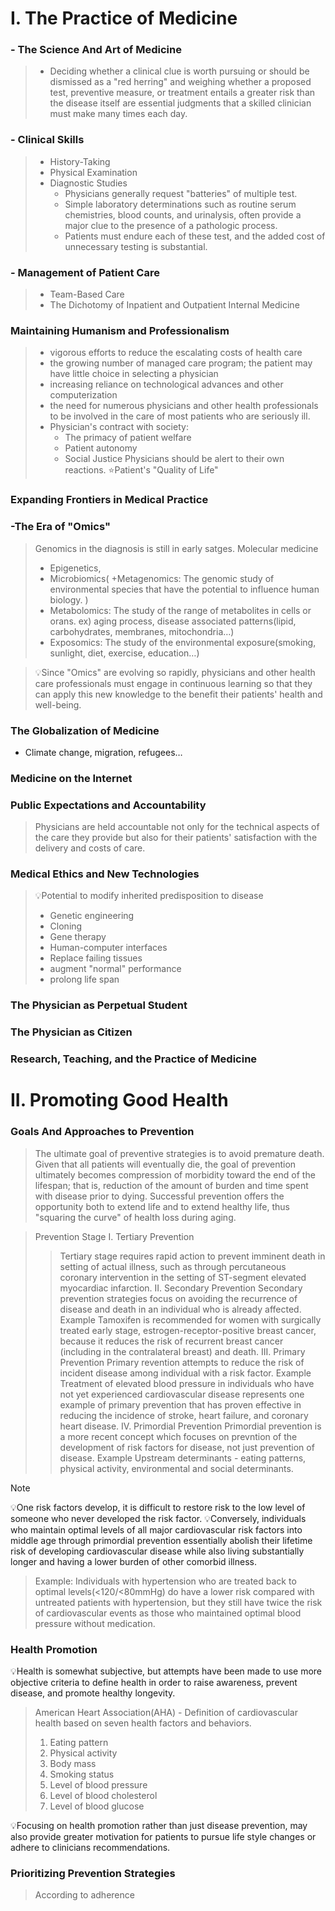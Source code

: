 # I. The Practice of Medicine
### - The Science And Art of Medicine
> - Deciding whether a clinical clue is worth pursuing or should be dismissed as a "red herring" and weighing whether a proposed test, preventive measure, or treatment entails a greater risk than the disease itself are essential judgments that a skilled clinician must make many times each day. 
### - Clinical Skills
> - History-Taking
> - Physical Examination
> - Diagnostic Studies
> 	- Physicians generally request "batteries" of multiple test. 
> 	- Simple laboratory determinations such as routine serum chemistries, blood counts, and urinalysis, often provide a major clue to the presence of a pathologic process. 
> 	- Patients must endure each of these test, and the added cost of unnecessary testing is substantial. 

### - Management of Patient Care
> - Team-Based Care
> - The Dichotomy of Inpatient and Outpatient Internal Medicine

### Maintaining Humanism and Professionalism
> - vigorous efforts to reduce the escalating costs of health care
> - the growing number of managed care program; the patient may have little choice in selecting a physician 
> - increasing reliance on technological advances and other computerization
> - the need for numerous physicians and other health professionals to be involved in the care of most patients who are seriously ill. 
> - Physician's contract with society:
> 	- The primacy of patient welfare
> 	- Patient autonomy
> 	- Social Justice
> Physicians should be alert to their own reactions.
> ⭐Patient's "Quality of Life"

### Expanding Frontiers in Medical Practice
### -The Era of "Omics"
> Genomics in the diagnosis is still in early satges.
> Molecular medicine
> 	- Epigenetics, 
> 	- Microbiomics( +Metagenomics: The genomic study of environmental species that have the potential to influence human biology. )
> 	- Metabolomics: The study of the range of metabolites in cells or orans. ex) aging process, disease associated patterns(lipid, carbohydrates, membranes, mitochondria…)
> 	- Exposomics: The study of the environmental exposure(smoking, sunlight, diet, exercise, education…)

> 💡Since "Omics" are evolving so rapidly, physicians and other health care professionals must engage in continuous learning so that they can apply this new knowledge to the benefit their patients' health and well-being.

### The Globalization of Medicine
- Climate change, migration, refugees…

### Medicine on the Internet

### Public Expectations and Accountability
> Physicians are held accountable not only for the technical aspects of the care they provide but also for their patients' satisfaction with the delivery and costs of care. 

### Medical Ethics and New Technologies
>💡Potential to modify inherited predisposition to disease
> - Genetic engineering
> - Cloning
> - Gene therapy
> - Human-computer interfaces
> - Replace failing tissues
> - augment "normal" performance
> - prolong life span

### The Physician as Perpetual Student

###  The Physician as Citizen

### Research, Teaching, and the Practice of Medicine

# II. Promoting Good Health
### Goals And Approaches to Prevention
> The ultimate goal of preventive strategies is to avoid premature death. Given that all patients will eventually die, the goal of prevention ultimately becomes compression of morbidity toward the end of the lifespan; that is, reduction of the amount of burden and time spent with disease prior to dying. Successful prevention offers the opportunity both to extend life and to extend healthy life, thus "squaring the curve" of health loss during aging.

> Prevention Stage
> I. Tertiary Prevention
>> Tertiary stage requires rapid action to prevent imminent death in setting of actual illness, such as through percutaneous coronary intervention in the setting of ST-segment elevated myocardiac infarction. 
> II. Secondary Prevention 
>> Secondary prevention strategies focus on avoiding the recurrence of disease and death in an individual who is already affected. 
>> Example
>> Tamoxifen is recommended for women with surgically treated early stage, estrogen-receptor-positive breast cancer, because it reduces the risk of recurrent breast cancer (including in the contralateral breast) and death. 
>III. Primary Prevention
>>Primary revention attempts to reduce the risk of incident disease among individual with a risk factor. 
>> Example
>> Treatment of elevated blood pressure in individuals who have not yet experienced cardiovascular disease represents one example of primary prevention that has proven effective in reducing the incidence of stroke, heart failure, and coronary heart disease. 
>IV. Primordial Prevention
>> Primordial prevention is a more recent concept which focuses on prevntion of the development of risk factors for disease, not just prevention of disease. 
>> Example
>> Upstream determinants - eating patterns, physical activity, environmental and social determinants. 

> [!NOTE]
> 💡One risk factors develop, it is difficult to restore risk to the low level of someone who never developed the risk factor. 
> 💡Conversely, individuals who maintain optimal levels of all major cardiovascular risk factors into middle age through primordial prevention essentially abolish their lifetime risk of developing cardiovascular disease while also living substantially longer and having a lower burden of other comorbid illness. 

> Example: Individuals with hypertension who are treated back to optimal levels(<120/<80mmHg) do have a lower risk compared with untreated patients with hypertension, but they still have twice the risk of cardiovascular events as those who maintained optimal blood pressure without medication. 

### Health Promotion
💡Health is somewhat subjective, but attempts have been made to use more objective criteria to define health in order to raise awareness, prevent disease, and promote healthy longevity. 
> American Heart Association(AHA) - Definition of cardiovascular health based on seven health factors and behaviors. 
> 1. Eating pattern
> 2. Physical activity
> 3. Body mass
> 4. Smoking status
> 5. Level of blood pressure
> 6. Level of blood cholesterol
> 7. Level of blood glucose

💡Focusing on health promotion rather than just disease prevention, may also provide greater motivation for patients to pursue life style changes or adhere to clinicians recommendations. 

### Prioritizing Prevention Strategies
> According to adherence 